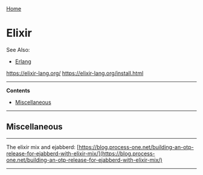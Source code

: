[Home](Readme.md)
# Elixir

See Also:

- [Erlang](Erlang.md)

https://elixir-lang.org/
https://elixir-lang.org/install.html

---

**Contents**

- [Miscellaneous](Elixir.md#miscellaneous)

---

## Miscellaneous

---

The elixir mix and ejabberd: [https://blog.process-one.net/building-an-otp-release-for-ejabberd-with-elixir-mix/](https://blog.process-one.net/building-an-otp-release-for-ejabberd-with-elixir-mix/)

---
